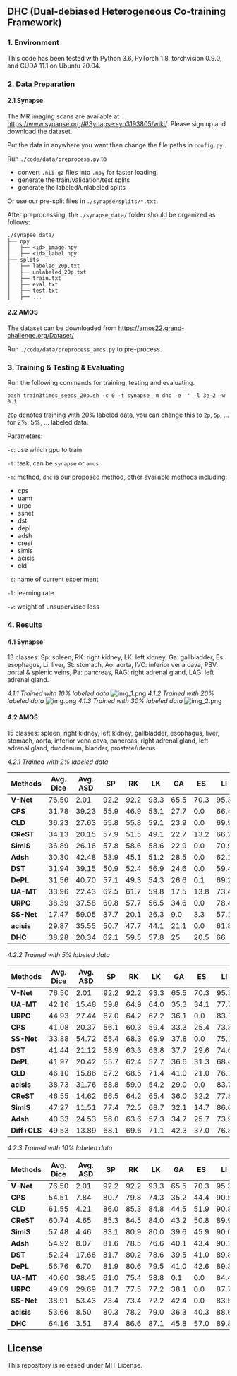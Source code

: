 ## DHC (Dual-debiased Heterogeneous Co-training Framework)



### 1. Environment

This code has been tested with Python 3.6, PyTorch 1.8, torchvision 0.9.0, and CUDA 11.1 on Ubuntu 20.04.

### 2. Data Preparation

#### 2.1 Synapse
The MR imaging scans are available at https://www.synapse.org/#!Synapse:syn3193805/wiki/.
Please sign up and download the dataset. 

Put the data in anywhere you want then change the file paths in `config.py`.

Run `./code/data/preprocess.py` to 
- convert `.nii.gz` files into `.npy` for faster loading. 
- generate the train/validation/test splits
- generate the labeled/unlabeled splits 

Or use our pre-split files in `./synapse/splits/*.txt`. 

After preprocessing, the `./synapse_data/` folder should be organized as follows:

```shell
./synapse_data/
├── npy
│   ├── <id>_image.npy
│   ├── <id>_label.npy
├── splits
│   ├── labeled_20p.txt
│   ├── unlabeled_20p.txt
│   ├── train.txt
│   ├── eval.txt
│   ├── test.txt
│   ├── ...
```

#### 2.2 AMOS
The dataset can be downloaded from https://amos22.grand-challenge.org/Dataset/

Run `./code/data/preprocess_amos.py` to pre-process.

### 3. Training & Testing & Evaluating

Run the following commands for training, testing and evaluating.

```shell
bash train3times_seeds_20p.sh -c 0 -t synapse -m dhc -e '' -l 3e-2 -w 0.1
```
`20p` denotes training with 20% labeled data, you can change this to `2p`, `5p`, ... for 2%, 5%, ... labeled data.

Parameters:

`-c`: use which gpu to train

`-t`: task, can be `synapse` or `amos`

`-m`: method, `dhc` is our proposed method, other available methods including:
- cps
- uamt
- urpc
- ssnet
- dst
- depl
- adsh
- crest
- simis
- acisis
- cld

`-e`: name of current experiment

`-l`: learning rate

`-w`: weight of unsupervised loss


### 4. Results

#### 4.1 Synapse

13 classes: Sp: spleen, RK: right kidney, LK: left kidney, Ga: gallbladder, Es: esophagus, Li: liver, St: stomach, Ao: aorta, IVC: inferior vena cava, PSV: portal & splenic veins, Pa: pancreas, RAG: right adrenal gland, LAG: left adrenal gland.

_4.1.1 Trained with 10% labeled data_
![img_1.png](img_1.png)
_4.1.2 Trained with 20% labeled data_
![img.png](img.png)
_4.1.3 Trained with 30% labeled data_
![img_2.png](img_2.png)

#### 4.2 AMOS

15 classes: spleen, right kidney, left kidney, gallbladder, esophagus, liver, stomach, aorta, inferior vena cava, pancreas, right adrenal gland, left adrenal gland, duodenum, bladder, prostate/uterus

_4.2.1 Trained with 2% labeled data_

| **Methods** | **Avg. Dice** | **Avg. ASD** | **SP** | **RK** | **LK** | **GA** | **ES** | **LI** | **ST** | **AO** | **IVC** | **PA** | **RAG** | **LAG** | **Du** | **Bl** | **Pr/Ut** |
|-------------|---------------|--------------|--------|--------|--------|--------|--------|--------|--------|--------|---------|--------|---------|---------|--------|--------|-----------|
| **V-Net**    | 76.50         | 2.01         | 92.2   | 92.2   | 93.3   | 65.5   | 70.3   | 95.3   | 82.4   | 91.4   | 85      | 74.9   | 58.6    | 58.1    | 65.6   | 64.4   | 58.3      |
| **CPS**     | 31.78         | 39.23        | 55.9   | 46.9   | 53.1   | 27.7   | 0.0    | 66.4   | 25.2   | 41.8   | 45.2    | 29.4   | 0.1     | 0.0     | 22.1   | 38.7   | 24.2      |
| **CLD**     | 36.23         | 27.63        | 55.8   | 55.8   | 59.1   | 23.9   | 0.0    | 69.9   | 38.2   | 50.1   | 44.5    | 32.3   | 18.9    | 9.2     | 18.8   | 42.2   | 24.9      |
| **CReST**   | 34.13         | 20.15        | 57.9   | 51.5   | 49.1   | 22.7   | 13.2   | 66.2   | 34.4   | 39.4   | 40.4    | 24.6   | 17.2    | 10.2    | 24.4   | 36.5   | 24.4      |
| **SimiS**   | 36.89         | 26.16        | 57.8   | 58.6   | 58.6   | 22.9   | 0.0    | 70.9   | 38.0   | 52.0   | 47.0    | 32.4   | 20.2    | 11.5    | 18.1   | 39.9   | 25.5      |
| **Adsh**    | 30.30         | 42.48        | 53.9   | 45.1   | 51.2   | 28.5   | 0.0    | 62.1   | 27.0   | 41.4   | 42.7    | 25.0   | 0.0     | 0.0     | 20.3   | 35.8   | 21.6      |
| **DST**     | 31.94         | 39.15        | 50.9   | 52.4   | 56.9   | 24.6   | 0.0    | 59.4   | 31.5   | 41.8   | 43.1    | 26.2   | 0.0     | 0.0     | 23.8   | 42.6   | 25.9      |
| **DePL**    | 31.56         | 40.70        | 57.1   | 49.3   | 54.3   | 26.6   | 0.1    | 69.2   | 26.2   | 41.1   | 46.7    | 23.9   | 0.0     | 0.0     | 16.7   | 40.3   | 21.8      |
| **UA-MT**   | 33.96         | 22.43        | 62.5   | 61.7   | 59.8   | 17.5   | 13.8   | 73.4   | 39.4   | 34.6   | 32.4    | 26.5   | 12.1    | 6.5     | 15.3   | 32.4   | 21.7      |
| **URPC**    | 38.39         | 37.58        | 60.8   | 57.7   | 56.5   | 34.6   | 0.0    | 78.4   | 41.4   | 53.3   | 49.6    | 40.4   | 0.0     | 0.0     | 30.1   | 42.5   | 30.6      |
| **SS-Net**  | 17.47         | 59.05        | 37.7   | 20.1   | 26.3   | 9.0    | 3.3    | 57.1   | 25.1   | 28.4   | 28.2    | 0.0    | 0.0     | 0.0     | 0.0    | 26.5   | 0.2       |
| **acisis**  | 29.87         | 35.55        | 50.7   | 47.7   | 44.1   | 21.1   | 0.0    | 61.8   | 27.7   | 38.1   | 40.4    | 21.8   | 9.6     | 9.5     | 14.6   | 36.5   | 24.5      |
| **DHC**     | 38.28         | 20.34        | 62.1   | 59.5   | 57.8   | 25     | 20.5   | 66     | 38.2   | 51.3   | 47.9    | 26.8   | 26.4    | 7       | 17.8   | 43.2   | 24.8      |


_4.2.2 Trained with 5% labeled data_

| **Methods**  | **Avg. Dice** | **Avg. ASD** | **SP** | **RK** | **LK** | **GA** | **ES** | **LI** | **ST** | **AO** | **IVC** | **PA** | **RAG** | **LAG** | **Du** | **Bl** | **Pr/Ut** |
|--------------|---------------|--------------|--------|--------|--------|--------|--------|--------|--------|--------|---------|--------|---------|---------|--------|--------|-----------|
| **V-Net**    | 76.50         | 2.01         | 92.2   | 92.2   | 93.3   | 65.5   | 70.3   | 95.3   | 82.4   | 91.4   | 85      | 74.9   | 58.6    | 58.1    | 65.6   | 64.4   | 58.3      |
| **UA-MT**    | 42.16         | 15.48        | 59.8   | 64.9   | 64.0   | 35.3   | 34.1   | 77.7   | 37.8   | 61.0   | 46.0    | 33.3   | 26.9    | 12.3    | 18.1   | 29.7   | 31.6      |
| **URPC**     | 44.93         | 27.44        | 67.0   | 64.2   | 67.2   | 36.1   | 0.0    | 83.1   | 45.5   | 67.4   | 54.4    | 46.7   | 0.0     | 29.4    | 35.2   | 44.5   | 33.2      |
| **CPS**      | 41.08         | 20.37        | 56.1   | 60.3   | 59.4   | 33.3   | 25.4   | 73.8   | 32.4   | 65.7   | 52.1    | 31.1   | 25.5    | 6.2     | 18.4   | 40.7   | 35.8      |
| **SS-Net**   | 33.88         | 54.72        | 65.4   | 68.3   | 69.9   | 37.8   | 0.0    | 75.1   | 33.2   | 68.0   | 56.6    | 33.5   | 0.0     | 0.0     | 0.0    | 0.2    | 0.2       |
| **DST**      | 41.44         | 21.12        | 58.9   | 63.3   | 63.8   | 37.7   | 29.6   | 74.6   | 36.1   | 66.1   | 49.9    | 32.8   | 13.5    | 5.5     | 17.6   | 39.1   | 33.1      |
| **DePL**     | 41.97         | 20.42        | 55.7   | 62.4   | 57.7   | 36.6   | 31.3   | 68.4   | 33.9   | 65.6   | 51.9    | 30.2   | 23.3    | 10.2    | 20.9   | 43.9   | 37.7      |
| **CLD**      | 46.10         | 15.86        | 67.2   | 68.5   | 71.4   | 41.0   | 21.0   | 76.1   | 42.4   | 69.8   | 52.1    | 37.9   | 24.7    | 23.4    | 22.7   | 38.1   | 35.2      |
| **acisis**   | 38.73         | 31.76        | 68.8   | 59.0   | 54.2   | 29.0   | 0.0    | 83.7   | 39.3   | 61.7   | 52.1    | 34.6   | 0.0     | 0.0     | 26.8   | 45.7   | 26.2      |
| **CReST**    | 46.55         | 14.62        | 66.5   | 64.2   | 65.4   | 36.0   | 32.2   | 77.8   | 43.6   | 68.5   | 52.9    | 40.3   | 24.7    | 19.5    | 26.5   | 43.9   | 36.4      |
| **SimiS**    | 47.27         | 11.51        | 77.4   | 72.5   | 68.7   | 32.1   | 14.7   | 86.6   | 46.3   | 74.6   | 54.2    | 41.6   | 24.4    | 17.9    | 21.9   | 47.9   | 28.2      |
| **Adsh**     | 40.33         | 24.53        | 56.0   | 63.6   | 57.3   | 34.7   | 25.7   | 73.9   | 30.7   | 65.7   | 51.9    | 27.1   | 20.2    | 0.0     | 18.6   | 43.5   | 35.9      |
| **Diff+CLS** | 49.53         | 13.89        | 68.1   | 69.6   | 71.1   | 42.3   | 37.0   | 76.8   | 43.8   | 70.8   | 57.4    | 43.2   | 27.0    | 28.7    | 29.1   | 41.4   | 36.7      |




_4.2.3 Trained with 10% labeled data_

| **Methods** | **Avg. Dice** | **Avg. ASD** | **SP** | **RK** | **LK** | **GA** | **ES** | **LI** | **ST** | **AO** | **IVC** | **PA** | **RAG** | **LAG** | **Du** | **Bl** | **Pr/Ut** |
|-------------|---------------|--------------|--------|--------|--------|--------|--------|--------|--------|--------|---------|--------|---------|---------|--------|--------|-----------|
| **V-Net**    | 76.50         | 2.01         | 92.2   | 92.2   | 93.3   | 65.5   | 70.3   | 95.3   | 82.4   | 91.4   | 85      | 74.9   | 58.6    | 58.1    | 65.6   | 64.4   | 58.3      |
| **CPS**     | 54.51         | 7.84         | 80.7   | 79.8   | 74.3   | 35.2   | 44.4   | 90.5   | 51.1   | 76.1   | 65.6    | 48.6   | 31.6    | 21.8    | 33.6   | 47     | 37.3      |
| **CLD**     | 61.55         | 4.21         | 86.0   | 85.3   | 84.8   | 44.5   | 51.9   | 90.8   | 59.7   | 83.7   | 73.1    | 55.7   | 40.2    | 37.2    | 41.4   | 53     | 36.1      |
| **CReST**   | 60.74         | 4.65         | 85.3   | 84.5   | 84.0   | 43.2   | 50.8   | 89.9   | 58.7   | 84.7   | 73.0    | 54.2   | 41.8    | 31.6    | 41.0   | 52.8   | 35.8      |
| **SimiS**   | 57.48         | 4.46         | 83.1   | 80.9   | 80.0   | 39.6   | 45.9   | 90.0   | 57.1   | 78.0   | 66.3    | 54.1   | 35.8    | 26.9    | 39.9   | 49.3   | 35.4      |
| **Adsh**    | 54.92         | 8.07         | 81.6   | 78.5   | 76.6   | 40.1   | 43.4   | 90.1   | 53.0   | 76.7   | 64.4    | 48.3   | 25.9    | 24.2    | 34.7   | 48.7   | 37.7      |
| **DST**     | 52.24         | 17.66        | 81.7   | 80.2   | 78.6   | 39.5   | 41.0   | 89.8   | 52.8   | 78.5   | 65.9    | 51.1   | 4.3     | 0.1     | 34.2   | 48.8   | 37.2      |
| **DePL**    | 56.76         | 6.70         | 81.9   | 80.6   | 79.5   | 41.0   | 42.6   | 89.3   | 57.6   | 79.1   | 66.0    | 53.2   | 34.6    | 21.8    | 34.9   | 48.4   | 40.9      |
| **UA-MT**   | 40.60         | 38.45        | 61.0   | 75.4   | 58.8   | 0.1    | 0.0    | 84.4   | 45.2   | 72.8   | 61.6    | 36.2   | 0.0     | 0.0     | 30.7   | 46.5   | 36.3      |
| **URPC**    | 49.09         | 29.69        | 81.7   | 77.5   | 77.2   | 38.1   | 0.0    | 87.7   | 57.9   | 75.0   | 62.7    | 52.1   | 0.0     | 0.0     | 35.9   | 48.8   | 41.7      |
| **SS-Net**  | 38.91         | 53.43        | 73.4   | 73.4   | 72.2   | 42.4   | 0.0    | 83.5   | 46.7   | 74.1   | 69.6    | 0.0    | 0.0     | 0.0     | 0.0    | 48.3   | 0.2       |
| **acisis**  | 53.66         | 8.50         | 80.3   | 78.2   | 79.0   | 36.3   | 40.3   | 88.6   | 53.2   | 76.8   | 65.6    | 46.8   | 23.9    | 16.1    | 31.4   | 49.7   | 38.6      |
| **DHC**     | 64.16         | 3.51         | 87.4   | 86.6   | 87.1   | 45.8   | 57.0   | 89.8   | 64.7   | 86.0   | 75.0    | 62.5   | 39.8    | 36.8    | 44.0   | 56.5   | 43.6      |


## License

This repository is released under MIT License.

